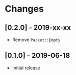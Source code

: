 # Changes

## [0.2.0] - 2019-xx-xx

* Remove `Packet::Empty`

## [0.1.0] - 2019-06-18

* Initial release